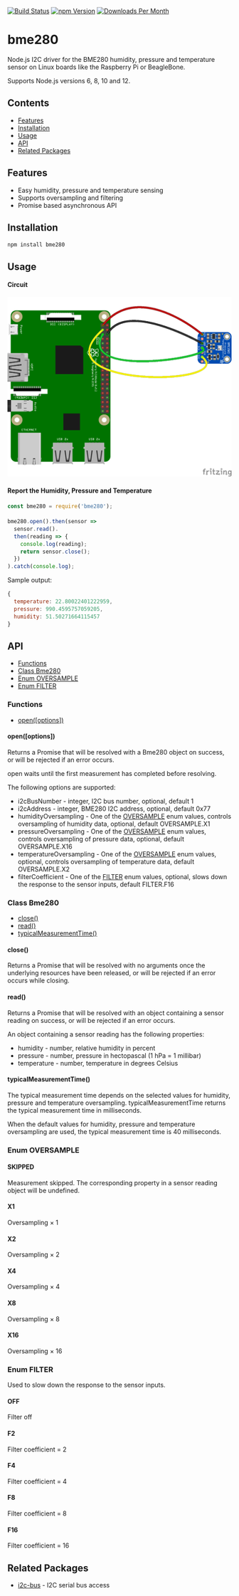 [![Build Status](https://travis-ci.org/fivdi/bme280.svg?branch=master)](https://travis-ci.org/fivdi/bme280)
[![npm Version](http://img.shields.io/npm/v/bme280.svg)](https://www.npmjs.com/package/bme280)
[![Downloads Per Month](http://img.shields.io/npm/dm/bme280.svg)](https://www.npmjs.com/package/bme280)

# bme280

Node.js I2C driver for the BME280 humidity, pressure and temperature sensor on
Linux boards like the Raspberry Pi or BeagleBone.

Supports Node.js versions 6, 8, 10 and 12.

## Contents

 * [Features](#features)
 * [Installation](#installation)
 * [Usage](#usage)
 * [API](#api)
 * [Related Packages](#related-packages)

## Features

 * Easy humidity, pressure and temperature sensing
 * Supports oversampling and filtering
 * Promise based asynchronous API

## Installation

```
npm install bme280
```

## Usage

#### Circuit

![](doc/bme280-pi.png)

#### Report the Humidity, Pressure and Temperature
```js
const bme280 = require('bme280');

bme280.open().then(sensor =>
  sensor.read().
  then(reading => {
    console.log(reading);
    return sensor.close();
  })
).catch(console.log);
```

Sample output:
```js
{
  temperature: 22.80022401222959,
  pressure: 990.4595757059205,
  humidity: 51.50271664115457
}
```
## API

- [Functions](#functions)
- [Class Bme280](#class-bme280)
- [Enum OVERSAMPLE](#enum-oversample)
- [Enum FILTER](#enum-filter)

### Functions

- [open([options])](#openoptions)

#### open([options])
Returns a Promise that will be resolved with a Bme280 object on success, or will be rejected if an error occurs.

open waits until the first measurement has completed before resolving.

The following options are supported:
- i2cBusNumber - integer, I2C bus number, optional, default 1
- i2cAddress - integer, BME280 I2C address, optional, default 0x77
- humidityOversampling - One of the [OVERSAMPLE](#enum-oversample) enum values, controls oversampling of humidity data, optional, default OVERSAMPLE.X1
- pressureOversampling - One of the [OVERSAMPLE](#enum-oversample) enum values, controls oversampling of pressure data, optional, default OVERSAMPLE.X16
- temperatureOversampling - One of the [OVERSAMPLE](#enum-oversample) enum values, optional, controls oversampling of temperature data, default OVERSAMPLE.X2
- filterCoefficient - One of the [FILTER](#enum-filter) enum values, optional, slows down the response to the sensor inputs, default FILTER.F16

### Class Bme280

- [close()](#close)
- [read()](#read)
- [typicalMeasurementTime()](#typicalmeasurementtime)

#### close()
Returns a Promise that will be resolved with no arguments once the underlying resources have been released, or will be rejected if an error occurs while closing.

#### read()
Returns a Promise that will be resolved with an object containing a sensor reading on success, or will be rejected if an error occurs.

An object containing a sensor reading has the following properties:
- humidity - number, relative humidity in percent
- pressure - number, pressure in hectopascal (1 hPa = 1 millibar)
- temperature - number, temperature in degrees Celsius

#### typicalMeasurementTime()
The typical measurement time depends on the selected values for humidity,
pressure and temperature oversampling. typicalMeasurementTime returns the
typical measurement time in milliseconds.

When the default values for humidity, pressure and temperature oversampling
are used, the typical measurement time is 40 milliseconds.

### Enum OVERSAMPLE

#### SKIPPED
Measurement skipped. The corresponding property in a sensor reading object will be undefined.
#### X1
Oversampling × 1
#### X2
Oversampling × 2
#### X4
Oversampling × 4
#### X8
Oversampling × 8
#### X16
Oversampling × 16

### Enum FILTER

Used to slow down the response to the sensor inputs.

#### OFF
Filter off
#### F2
Filter coefficient = 2
#### F4
Filter coefficient = 4
#### F8
Filter coefficient = 8
#### F16
Filter coefficient = 16

## Related Packages

- [i2c-bus](https://github.com/fivdi/i2c-bus) - I2C serial bus access

